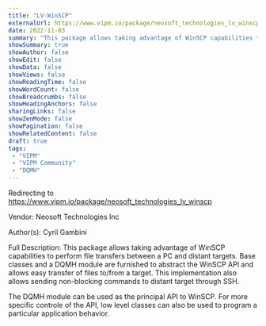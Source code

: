 ```yaml
---
title: "LV-WinSCP"
externalUrl: https://www.vipm.io/package/neosoft_technologies_lv_winscp
date: 2022-11-03
summary: "This package allows taking advantage of WinSCP capabilities to perform file transfers between a PC and distant targets."
showSummary: true
showAuthor: false
showEdit: false
showData: false
showViews: false
showReadingTime: false
showWordCount: false
showBreadcrumbs: false
showHeadingAnchors: false
sharingLinks: false
showZenMode: false
showPagination: false
showRelatedContent: false
draft: true
tags:
 - "VIPM"
 - "VIPM Community"
 - "DQMH"
---
```


Redirecting to https://www.vipm.io/package/neosoft_technologies_lv_winscp

Vendor: Neosoft Technologies Inc

Author(s): Cyril Gambini
 
Full Description:
This package allows taking advantage of WinSCP capabilities to perform file transfers between a PC and distant targets.
Base classes and a DQMH module are furnished to abstract the WinSCP API and allows easy transfer of files to/from a target. This implementation also allows sending non-blocking commands to distant target through SSH.

The DQMH module can be used as the principal API to WinSCP.
For more specific controle of the API, low level classes can also be used to program a particular application behavior.